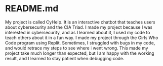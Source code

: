 # README.md
My project is called CyHelp. It is an interactive chatbot that teaches users about cybersecurity and the CIA Triad. I made my project because I was interested in cybersecurity, and as I learned about it, I used my code to teach others about it in a fun way. I made my project through the Girls Who Code program using Replit. Sometimes, I struggled with bugs in my code, and would retrace my steps to see where i went wrong. This made my project take much longer than expected, but I am happy with the working result, and I learned to stay patient when debugging code.
